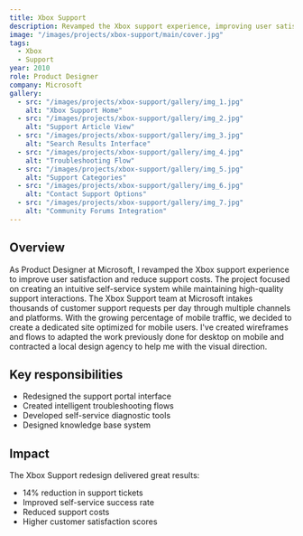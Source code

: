 ```yaml
---
title: Xbox Support
description: Revamped the Xbox support experience, improving user satisfaction and reducing support costs.
image: "/images/projects/xbox-support/main/cover.jpg"
tags:
  - Xbox
  - Support
year: 2010
role: Product Designer
company: Microsoft
gallery:
  - src: "/images/projects/xbox-support/gallery/img_1.jpg"
    alt: "Xbox Support Home"
  - src: "/images/projects/xbox-support/gallery/img_2.jpg"
    alt: "Support Article View"
  - src: "/images/projects/xbox-support/gallery/img_3.jpg"
    alt: "Search Results Interface"
  - src: "/images/projects/xbox-support/gallery/img_4.jpg"
    alt: "Troubleshooting Flow"
  - src: "/images/projects/xbox-support/gallery/img_5.jpg"
    alt: "Support Categories"
  - src: "/images/projects/xbox-support/gallery/img_6.jpg"
    alt: "Contact Support Options"
  - src: "/images/projects/xbox-support/gallery/img_7.jpg"
    alt: "Community Forums Integration"
---
```


## Overview

As Product Designer at Microsoft, I revamped the Xbox support experience to improve user satisfaction and reduce support costs. The project focused on creating an intuitive self-service system while maintaining high-quality support interactions. The Xbox Support team at Microsoft intakes thousands of customer support requests per day through multiple channels and platforms. With the growing percentage of mobile traffic, we decided to create a dedicated site optimized for mobile users. I've created wireframes and flows to adapted the work previously done for desktop on mobile and contracted a local design agency to help me with the visual direction.

## Key responsibilities

- Redesigned the support portal interface
- Created intelligent troubleshooting flows
- Developed self-service diagnostic tools
- Designed knowledge base system

## Impact

The Xbox Support redesign delivered great results:
- 14% reduction in support tickets
- Improved self-service success rate
- Reduced support costs
- Higher customer satisfaction scores

